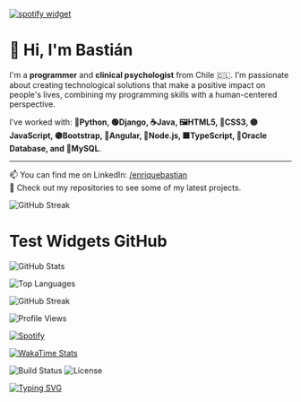 [![spotify widget](https://spootify-zeta.vercel.app/api/Spootify?playlistId=5rq30czPDTs8MmZRdYvqoj&userName=BT+Er&style=bar&color=000000)](https://github.com/Bastideveloper1/Bastideveloper1)

# 👋 Hi, I'm Bastián

I'm a **programmer** and **clinical psychologist** from Chile 🇨🇱. I'm passionate about creating technological solutions that make a positive impact on people's lives, combining my programming skills with a human-centered perspective.

I’ve worked with: **🐍Python, 🟢Django, ☕Java, 🖼️HTML5, 🎨CSS3, 🟡JavaScript, 🟣Bootstrap, 🔴Angular, 🌱Node.js, 🟦TypeScript, 💾Oracle Database, and 🐬MySQL**.

---

📫 You can find me on LinkedIn: [/enriquebastian](https://www.linkedin.com/in/enriquebastian)  
🎯 Check out my repositories to see some of my latest projects.


![GitHub Streak](https://streak-stats.demolab.com?user=Bastideveloper1&theme=github-dark&hide_border=true)

# Test Widgets GitHub

![GitHub Stats](https://github-readme-stats.vercel.app/api?username=Bastideveloper1&show_icons=true&theme=github_dark)

![Top Languages](https://github-readme-stats.vercel.app/api/top-langs/?username=Bastideveloper1&layout=compact&theme=github_dark)

![GitHub Streak](https://streak-stats.demolab.com?user=Bastideveloper1&theme=github-dark&hide_border=true)

![Profile Views](https://komarev.com/ghpvc/?username=Bastideveloper1&color=green)

[![Spotify](https://novatorem-bastideveloper1.vercel.app/api/spotify)](https://open.spotify.com/user/tu_usuario)

[![WakaTime Stats](https://github-readme-stats.vercel.app/api/wakatime?username=tu_usuario)](https://wakatime.com)

![Build Status](https://img.shields.io/badge/build-passing-brightgreen)
![License](https://img.shields.io/badge/license-MIT-blue)

[![Typing SVG](https://readme-typing-svg.demolab.com?lines=Hi+I'm+Bastián;Programmer+%26+Psychologist;Welcome+to+my+GitHub!&center=true&width=500&height=50)](https://git.io/typing-svg)




